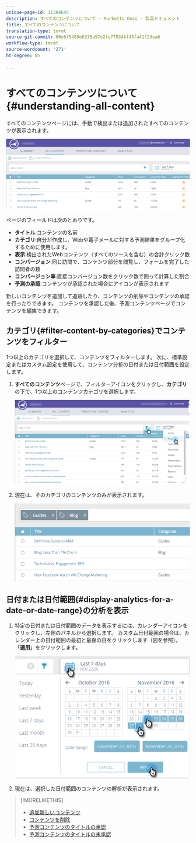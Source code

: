 ```yaml
---
unique-page-id: 11384645
description: すべてのコンテンツについて — Marketto Docs — 製品ドキュメント
title: すべてのコンテンツについて
translation-type: tm+mt
source-git-commit: 06e0f5489e6375a97e2fe77834bf45fa41f23ea6
workflow-type: tm+mt
source-wordcount: '271'
ht-degree: 0%

---
```



# すべてのコンテンツについて{#understanding-all-content}

すべてのコンテンツページには、手動で検出または追加されたすべてのコンテンツが表示されます。

![](assets/image2017-10-3-9-3a4-3a56.png)

ページのフィールドは次のとおりです。

* **タイトル**:コンテンツの名前
* **カテゴリ**:自分が作成し、Webや電子メールに対する予測結果をグループ化するために使用します。
* **表示**:検出されたWebコンテンツ（すべてのソースを含む）の合計クリック数
* **コンバージョン**:同じ訪問で、コンテンツ部分を閲覧し、フォームを完了した訪問者の数
* **コンバージョン率**:直接コンバージョン数をクリック数で割って計算した割合
* **予測の承認**:コンテンツが承認された場合にアイコンが表示されます

新しいコンテンツを追加して追跡したり、コンテンツの削除やコンテンツの承認を行ったりできます。 コンテンツを承認した後、予測コンテンツページでコンテンツを編集できます。

## カテゴリ{#filter-content-by-categories}でコンテンツをフィルター

1つ以上のカテゴリを選択して、コンテンツをフィルターします。 次に、標準設定またはカスタム設定を使用して、コンテンツ分析の日付または日付範囲を設定します。

1. **すべてのコンテンツ**&#x200B;ページで、フィルターアイコンをクリックし、**カテゴリ**&#x200B;の下で、1つ以上のコンテンツカテゴリを選択します。

   ![](assets/image2017-10-3-9-3a5-3a52.png)

1. 現在は、そのカテゴリのコンテンツのみが表示されます。

   ![](assets/image2017-10-3-9-3a6-3a23.png)

## 日付または日付範囲{#display-analytics-for-a-date-or-date-range}の分析を表示

1. 特定の日付または日付範囲のデータを表示するには、カレンダーアイコンをクリックし、左側のパネルから選択します。 カスタム日付範囲の場合は、カレンダー上の日付範囲の最初と最後の日をクリックします（図を参照）。 「**適用**」をクリックします。

   ![](assets/all-content-calendar-filter-hands.png)

1. 現在は、選択した日付範囲のコンテンツの解析が表示されます。

>[!MORELIKETHIS]
>
>* [追加新しいコンテンツ](/help/marketo/product-docs/predictive-content/working-with-all-content/add-new-content.md)
>* [コンテンツを削除](/help/marketo/product-docs/predictive-content/working-with-all-content/delete-content.md)
>* [予測コンテンツのタイトルの承認](/help/marketo/product-docs/predictive-content/working-with-all-content/approve-a-title-for-predictive-content.md)
>* [予測コンテンツのタイトルの未承認](/help/marketo/product-docs/predictive-content/working-with-all-content/unapprove-a-title-for-predictive-content.md)

